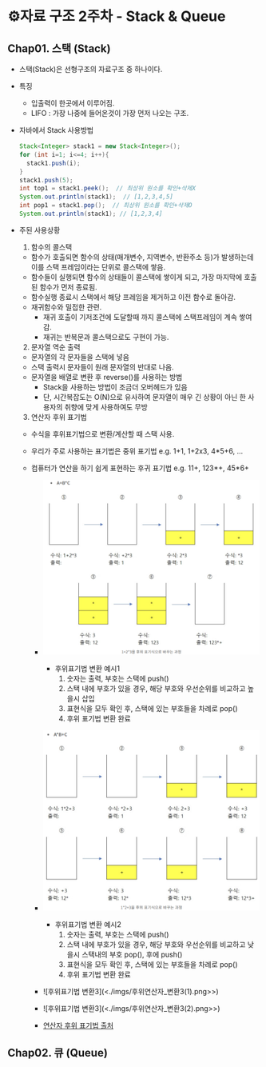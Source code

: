 # ⚙️자료 구조 2주차 - Stack & Queue

## Chap01. 스택 (Stack)

- 스택(Stack)은 선형구조의 자료구조 중 하나이다.
- 특징
  - 입출력이 한곳에서 이루어짐.
  - LIFO : 가장 나중에 들어온것이 가장 먼저 나오는 구조.
- 자바에서 Stack 사용방법
  ```java
  Stack<Integer> stack1 = new Stack<Integer>();
  for (int i=1; i<=4; i++){
    stack1.push(i);
  }
  stack1.push(5);
  int top1 = stack1.peek();  // 최상위 원소를 확인+삭제X
  System.out.println(stack1);  // [1,2,3,4,5]
  int pop1 = stack1.pop();  // 최상위 원소를 확인+삭제O
  System.out.println(stack1); // [1,2,3,4]
  ```
- 주된 사용상황

  1. 함수의 콜스택

  - 함수가 호출되면 함수의 상태(매개변수, 지역변수, 반환주소 등)가 발생하는데 이를 스택 프레임이라는 단위로 콜스택에 쌓음.
  - 함수들이 실행되면 함수의 상태들이 콜스택에 쌓이게 되고, 가장 마지막에 호출된 함수가 먼저 종료됨.
  - 함수실행 종료시 스택에서 해당 프레임을 제거하고 이전 함수로 돌아감.
  - 재귀함수와 밀접한 관련.
    - 재귀 호출이 기저조건에 도달할때 까지 콜스택에 스택프레임이 계속 쌓여감.
    - 재귀는 반복문과 콜스택으로도 구현이 가능.

  2. 문자열 역순 출력

  - 문자열의 각 문자들을 스택에 넣음
  - 스택 출력시 문자들이 원래 문자열의 반대로 나옴.
  - 문자열을 배열로 변환 후 reverse()를 사용하는 방법
    - Stack을 사용하는 방법이 조금더 오버헤드가 있음
    - 단, 시간복잡도는 O(N)으로 유사하여 문자열이 매우 긴 상황이 아닌 한 사용자의 취향에 맞게 사용하여도 무방

  3. 연산자 후위 표기법

  - 수식을 후위표기법으로 변환/계산할 때 스택 사용.
  - 우리가 주로 사용하는 표기법은 중위 표기법 e.g. 1+1, 1+2x3, 4\*5+6, ...
  - 컴퓨터가 연산을 하기 쉽게 표현하는 후귀 표기법 e.g. 11+, 123*+, 45*6+

    - ![후위표기법 변환1](./imgs/후위연산자_변환1.png)
      - 후위표기법 변환 예시1
        1. 숫자는 출력, 부호는 스택에 push()
        2. 스택 내에 부호가 있을 경우, 해당 부호와 우선순위를 비교하고 높을시 삽입
        3. 표현식을 모두 확인 후, 스택에 있는 부호들을 차례로 pop()
        4. 후위 표기법 변환 완료
    - ![후위표기법 변환2](./imgs/후위연산자_변환2.png)
      - 후위표기법 변환 예시2
        1. 숫자는 출력, 부호는 스택에 push()
        2. 스택 내에 부호가 있을 경우, 해당 부호와 우선순위를 비교하고 낮을시 스택내의 부호 pop(), 후에 push()
        3. 표현식을 모두 확인 후, 스택에 있는 부호들을 차례로 pop()
        4. 후위 표기법 변환 완료
    - ![후위표기법 변환3](<./imgs/후위연산자_변환3(1).png>>)
    - ![후위표기법 변환3](<./imgs/후위연산자_변환3(2).png>>)

    - [연산자 후위 표기법 출처](https://todaycode.tistory.com/73)

## Chap02. 큐 (Queue)
